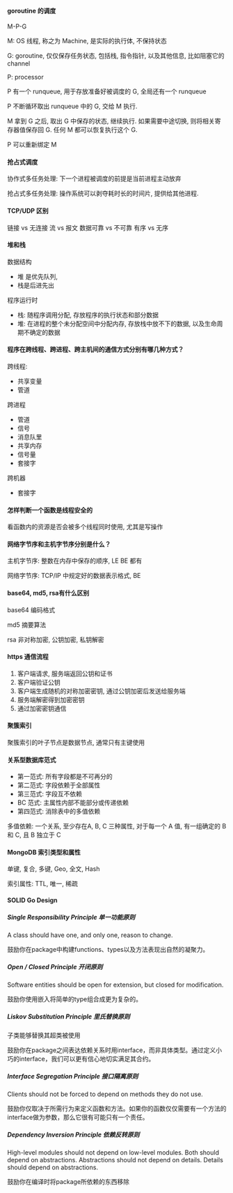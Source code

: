 #### goroutine 的调度

M-P-G

M: OS 线程, 称之为 Machine, 是实际的执行体, 不保持状态

G: goroutine, 仅仅保存任务状态, 包括栈, 指令指针, 以及其他信息, 比如阻塞它的 channel

P: processor



P 有一个 runqueue, 用于存放准备好被调度的 G, 全局还有一个 runqueue

P 不断循环取出 runqueue 中的 G, 交给 M 执行.

M  拿到 G 之后, 取出 G 中保存的状态, 继续执行. 如果需要中途切换, 则将相关寄存器值保存回 G. 任何 M 都可以恢复执行这个 G.



P 可以重新绑定 M



#### 抢占式调度

协作式多任务处理: 下一个进程被调度的前提是当前进程主动放弃

抢占式多任务处理: 操作系统可以剥夺耗时长的时间片, 提供给其他进程.



#### TCP/UDP 区别

链接 vs 无连接
流 vs 报文
数据可靠 vs 不可靠
有序 vs 无序



#### 堆和栈

数据结构

- 堆 是优先队列,
- 栈是后进先出



程序运行时

- 栈: 随程序调用分配, 存放程序的执行状态和部分数据
- 堆: 在进程的整个未分配空间中分配内存, 存放栈中放不下的数据, 以及生命周期不确定的数据



#### 程序在跨线程、跨进程、跨主机间的通信方式分别有哪几种方式？

跨线程:

- 共享变量
- 管道

跨进程

- 管道
- 信号
- 消息队里
- 共享内存
- 信号量
- 套接字

跨机器

- 套接字



#### 怎样判断一个函数是线程安全的

看函数内的资源是否会被多个线程同时使用, 尤其是写操作



#### 网络字节序和主机字节序分别是什么？

主机字节序: 整数在内存中保存的顺序, LE BE 都有

网络字节序: TCP/IP 中规定好的数据表示格式, BE



#### base64, md5,  rsa有什么区别

base64 编码格式

md5 摘要算法

rsa 非对称加密, 公钥加密, 私钥解密



#### https 通信流程

1. 客户端请求, 服务端返回公钥和证书
2. 客户端验证公钥
3. 客户端生成随机的对称加密密钥, 通过公钥加密后发送给服务端
4. 服务端解密得到加密密钥
5. 通过加密密钥通信



#### 聚簇索引

聚簇索引的叶子节点是数据节点, 通常只有主键使用



#### 关系型数据库范式

- 第一范式: 所有字段都是不可再分的
- 第二范式: 字段依赖于全部属性
- 第三范式: 字段互不依赖
- BC 范式: 主属性内部不能部分或传递依赖
- 第四范式: 消除表中的多值依赖

多值依赖: 一个关系, 至少存在A, B, C 三种属性,  对于每一个 A 值, 有一组确定的 B 和 C, 且 B 独立于 C



#### MongoDB 索引类型和属性

单键, 复合, 多键, Geo, 全文, Hash



索引属性: TTL, 唯一, 稀疏



#### SOLID Go Design

##### Single Responsibility Principle 单一功能原则

A class should have one, and only one, reason to change.

鼓励你在package中构建functions、types以及方法表现出自然的凝聚力。



##### Open / Closed Principle 开闭原则

Software entities should be open for extension, but closed for modification. 

鼓励你使用嵌入将简单的type组合成更为复杂的。



##### Liskov Substitution Principle 里氏替换原则

子类能够替换其超类被使用

鼓励你在package之间表达依赖关系时用interface，而非具体类型。通过定义小巧的interface，我们可以更有信心地切实满足其合约。



##### Interface Segregation Principle 接口隔离原则

Clients should not be forced to depend on methods they do not use.

鼓励你仅取决于所需行为来定义函数和方法。如果你的函数仅仅需要有一个方法的interface做为参数，那么它很有可能只有一个责任。



##### Dependency Inversion Principle 依赖反转原则

High-level modules should not depend on low-level modules. Both should depend on abstractions. Abstractions should not depend on details. Details should depend on abstractions.

鼓励你在编译时将package所依赖的东西移除



